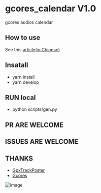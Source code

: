 # gcores_calendar V1.0
gcores audios calendar

## How to use
See this [article(in Chinese)](https://www.gcores.com/articles/128605)

## Insatall
 - yarn install
 - yarn develop

## RUN local

- python scripts/gen.py

## PR ARE WELCOME

## ISSUES ARE WELCOME

## THANKS
- [GpxTrackPoster](https://github.com/flopp/GpxTrackPoster)
- [Gcores](https://www.gcores.com/)

![image](https://user-images.githubusercontent.com/15976103/92892189-1decbc80-f44b-11ea-9cf8-e1ded4bed4df.png)
